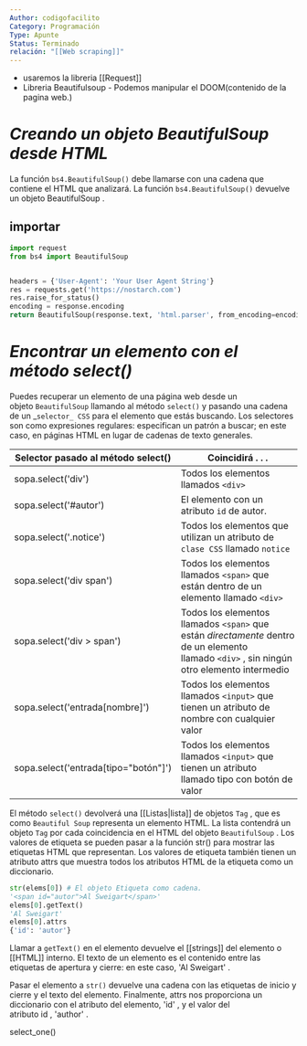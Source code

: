 ```yaml
---
Author: codigofacilito
Category: Programación
Type: Apunte
Status: Terminado
relación: "[[Web scraping]]"
---
```

- usaremos la libreria [[Request]]
- Libreria Beautifulsoup - Podemos manipular el DOOM(contenido de la pagina web.)
# **_Creando un objeto BeautifulSoup desde HTML_**

La función `bs4.BeautifulSoup()` debe llamarse con una cadena que contiene el HTML que analizará. La función `bs4.BeautifulSoup()` devuelve un objeto BeautifulSoup . 
## importar
```python
import request
from bs4 import BeautifulSoup


headers = {'User-Agent': 'Your User Agent String'}
res = requests.get('https://nostarch.com')
res.raise_for_status()
encoding = response.encoding
return BeautifulSoup(response.text, 'html.parser', from_encoding=encoding)
```

# **_Encontrar un elemento con el método select()_**

Puedes recuperar un elemento de una página web desde un objeto `BeautifulSoup` llamando al método `select()` y pasando una cadena de un _`selector_ CSS` para el elemento que estás buscando. Los selectores son como expresiones regulares: especifican un patrón a buscar; en este caso, en páginas HTML en lugar de cadenas de texto generales.

|**Selector pasado al método select()**|**Coincidirá . . .**|
|---|---|
|sopa.select('div')|Todos los elementos llamados `<div>` |
|sopa.select('#autor')|El elemento con un atributo `id` de autor. |
|sopa.select('.notice') |Todos los elementos que utilizan un atributo de `clase CSS` llamado `notice` |
|sopa.select('div span')|Todos los elementos llamados `<span>` que están dentro de un elemento llamado `<div>` |
|sopa.select('div > span')|Todos los elementos llamados `<span>` que están _directamente_ dentro de un elemento llamado `<div>` , sin ningún otro elemento intermedio |
|sopa.select('entrada[nombre]')|Todos los elementos llamados `<input>` que tienen un atributo de nombre con cualquier valor |
|sopa.select('entrada[tipo="botón"]')|Todos los elementos llamados `<input>` que tienen un atributo llamado tipo con botón de valor |

El método `select()` devolverá una [[Listas|lista]] de objetos `Tag` , que es como `Beautiful Soup` representa un elemento HTML. La lista contendrá un objeto `Tag` por cada coincidencia en el HTML del objeto `BeautifulSoup` . Los valores de etiqueta se pueden pasar a la función str() para mostrar las etiquetas HTML que representan. Los valores de etiqueta también tienen un atributo attrs que muestra todos los atributos HTML de la etiqueta como un diccionario. 

```python
str(elems[0]) # El objeto Etiqueta como cadena.  
'<span id="autor">Al Sweigart</span>'  
elems[0].getText()  
'Al Sweigart'  
elems[0].attrs  
{'id': 'autor'}
```

Llamar a `getText()` en el elemento devuelve el [[strings]] del elemento o [[HTML]] interno. El texto de un elemento es el contenido entre las etiquetas de apertura y cierre: en este caso, 'Al Sweigart' .

Pasar el elemento a `str()` devuelve una cadena con las etiquetas de inicio y cierre y el texto del elemento. Finalmente, attrs nos proporciona un diccionario con el atributo del elemento, 'id' , y el valor del atributo id , 'author' .

select_one()